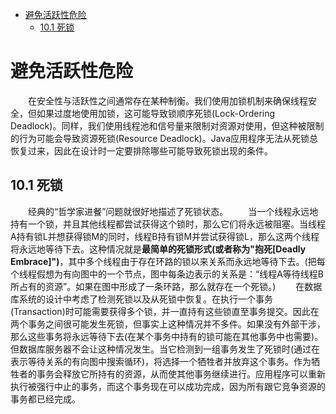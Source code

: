 
<!-- @import "[TOC]" {cmd="toc" depthFrom=1 depthTo=6 orderedList=false} -->

<!-- code_chunk_output -->

- [避免活跃性危险](#避免活跃性危险)
  - [10.1 死锁](#101-死锁)

<!-- /code_chunk_output -->
# 避免活跃性危险
&emsp;&emsp;在安全性与活跃性之间通常存在某种制衡。我们使用加锁机制来确保线程安全，但如果过度地使用加锁，这可能导致锁顺序死锁(Lock-Ordering Deadlock)。同样，我们使用线程池和信号量来限制对资源对使用，但这种被限制的行为可能会导致资源死锁(Resource Deadlock)。Java应用程序无法从死锁总恢复过来，因此在设计时一定要排除哪些可能导致死锁出现的条件。

## 10.1 死锁
&emsp;&emsp;经典的“哲学家进餐”问题就很好地描述了死锁状态。
&emsp;&emsp;当一个线程永远地持有一个锁，并且其他线程都尝试获得这个锁时，那么它们将永远被阻塞。当线程A持有锁L并想获得锁M的同时，线程B持有锁M并尝试获得锁L，那么这两个线程将永远地等待下去。这种情况就是**最简单的死锁形式(或者称为"抱死[Deadly Embrace]")**，其中多个线程由于存在环路的锁以来关系而永远地等待下去。(把每个线程假想为有向图中的一个节点，图中每条边表示的关系是：“线程A等待线程B所占有的资源”。如果在图中形成了一条环路，那么就存在一个死锁。)
&emsp;&emsp;在数据库系统的设计中考虑了检测死锁以及从死锁中恢复。在执行一个事务(Transaction)时可能需要获得多个锁，并一直持有这些锁直至事务提交。因此在两个事务之间很可能发生死锁，但事实上这种情况并不多件。如果没有外部干涉，那么这些事务将永远等待下去(在某个事务中持有的锁可能在其他事务中也需要)。但数据库服务器不会让这种情况发生。当它检测到一组事务发生了死锁时(通过在表示等待关系的有向图中搜索循环)，将选择一个牺牲者并放弃这个事务。作为牺牲者的事务会释放它所持有的资源，从而使其他事务继续进行。应用程序可以重新执行被强行中止的事务，而这个事务现在可以成功完成，因为所有跟它竞争资源的事务都已经完成。
&emsp;&emsp;
